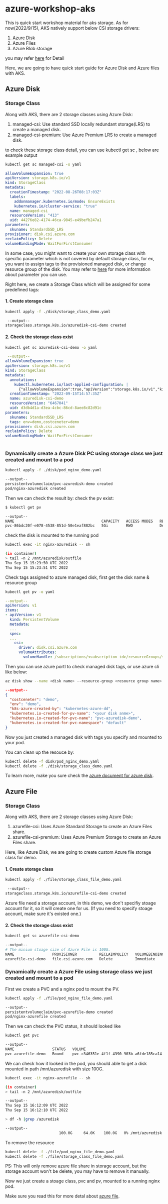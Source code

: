 # azure-workshop-aks
This is quick start workshop material for aks storage.
As for now(2022/9/15), AKS natively support below CSI storage drivers:
1. Azure Disk
2. Azure Files
3. Azure Blob storage

you may refer [here](https://docs.microsoft.com/en-us/azure/aks/csi-storage-drivers) for Detail

Here, we are going to have quick start guide for Azure Disk and Azure files with AKS.

## Azure Disk

### Storage Class

Along with AKS, there are 2 storage classes using Azure Disk:
1. managed-csi: Use standard SSD locally redundant storage(LRS) to create a managed disk.
2. managed-csi-premium: Use Azure Premium LRS to create a managed disk.

to check these storage class detail, you can use kubectl get sc <storage class>, below are example output
```bash
kubectl get sc managed-csi -o yaml
```
```yaml
allowVolumeExpansion: true
apiVersion: storage.k8s.io/v1
kind: StorageClass
metadata:
  creationTimestamp: "2022-08-26T08:17:03Z"
  labels:
    addonmanager.kubernetes.io/mode: EnsureExists
    kubernetes.io/cluster-service: "true"
  name: managed-csi
  resourceVersion: "413"
  uid: 44276e82-4174-46ca-9845-e49befb247a1
parameters:
  skuname: StandardSSD_LRS
provisioner: disk.csi.azure.com
reclaimPolicy: Delete
volumeBindingMode: WaitForFirstConsumer
```
In some case, you might want to create your own storage class with specific parameter which is not covered by default storage class, for ex, you want to assign tags to the provisioned managed disk, or change resource group of the disk. You may refer to [here](https://docs.microsoft.com/en-us/azure/aks/azure-disk-csi#storage-class-driver-dynamic-disks-parameters) for more information about parameter you can use.

Right here, we create a Storage Class which will be assigned for some predefined tags:

#### 1. Create storage class

```bash
kubectl apply -f ./disk/storage_class_demo.yaml
```
```bash
 --output--
storageclass.storage.k8s.io/azuredisk-csi-demo created
```

#### 2. Check the storage class exist

```bash
kubectl get sc azuredisk-csi-demo -o yaml
```
```yaml
 --output--
allowVolumeExpansion: true
apiVersion: storage.k8s.io/v1
kind: StorageClass
metadata:
  annotations:
    kubectl.kubernetes.io/last-applied-configuration: |
      {"allowVolumeExpansion":true,"apiVersion":"storage.k8s.io/v1","kind":"StorageClass","metadata":{"annotations":{},"name":"azuredisk-csi-demo"},"parameters":{"skuname":"StandardSSD_LRS","tags":"env=demo,costceneter=demo"},"provisioner":"disk.csi.azure.com","reclaimPolicy":"Delete","volumeBindingMode":"WaitForFirstConsumer"}
  creationTimestamp: "2022-09-15T14:57:35Z"
  name: azuredisk-csi-demo
  resourceVersion: "6467041"
  uid: d3db4d1a-d3ea-4cbc-86cd-8aee8c82d91c
parameters:
  skuname: StandardSSD_LRS
  tags: env=demo,costceneter=demo
provisioner: disk.csi.azure.com
reclaimPolicy: Delete
volumeBindingMode: WaitForFirstConsumer
  
```
### Dynamically create a Azure Disk PC using storage class we just created and mount to a pod

```bash
kubectl apply -f ./disk/pod_nginx_demo.yaml
```
```bash
--output--
persistentvolumeclaim/pvc-azuredisk-demo created
pod/nginx-azuredisk created
```

Then we can check the result by:
check the pv exist:
```bash
$ kubectl get pv
```
```bash
--output--
NAME                                       CAPACITY   ACCESS MODES   RECLAIM POLICY   STATUS   CLAIM                        STORAGECLASS         REASON   AGE
pvc-86bdc20f-e078-4538-851d-50e1eaf882bc   5Gi        RWO            Delete           Bound    default/pvc-azuredisk-demo   azuredisk-csi-demo            55s
```

check the disk is mounted to the running pod
```bash
kubectl exec -it nginx-azuredisk -- sh
```
```bash
(in container)
> tail -n 2 /mnt/azuredisk/outfile
Thu Sep 15 15:23:50 UTC 2022
Thu Sep 15 15:23:51 UTC 2022
```
Check tags assigned to azure managed disk, first get the disk name & resource group
```bash
kubectl get pv -o yaml
```
```yaml
--output--
apiVersion: v1
items:
- apiVersion: v1
  kind: PersistentVolume
  metadata:
  ...
  spec:
  ...
    csi:
      driver: disk.csi.azure.com
      volumeAttributes:
        volumeHandle: /subscriptions/<subscription id>/resourceGroups/<resource group name>/providers/Microsoft.Compute/disks/<disk name>
```
Then you can use azure portl to check managed disk tags, or use azure cli like below:
```bash
az disk show --name <disk name> --resource-group <resource group name> --query tags
```
```json
--output--
{
  "costceneter": "demo",
  "env": "demo",
  "k8s-azure-created-by": "kubernetes-azure-dd",
  "kubernetes.io-created-for-pv-name": "<your disk anme>",
  "kubernetes.io-created-for-pvc-name": "pvc-azuredisk-demo",
  "kubernetes.io-created-for-pvc-namespace": "default"
}
```
Now you just created a managed disk with tags you specify and mounted to your pod.

You can clean up the resouce by:
```bash
kubectl delete -f disk/pod_nginx_demo.yaml
kubectl delete -f ./disk/storage_class_demo.yaml
```
To learn more, make you sure check the [azure document for azure disk](https://docs.microsoft.com/en-us/azure/aks/azure-disk-csi).


## Azure File

### Storage Class

Along with AKS, there are 2 storage classes using Azure Disk:
1. azurefile-csi: Uses Azure Standard Storage to create an Azure Files share.
2. azurefile-csi-premium: Uses Azure Premium Storage to create an Azure Files share.

Here, like Azure Disk, we are going to create custom Azure file storage class for demo.
#### 1. Create storage class

```bash
kubectl apply -f ./file/storage_class_file_demo.yaml
```
```bash
 --output--
storageclass.storage.k8s.io/azurefile-csi-demo created
```
Azure file need a storage account, in this demo, we don't specifiy stoage account for it, so it will create one for us. (If you need to specify stoage account, make sure it's existed one.)
#### 2. Check the storage class exist
```bash
kubectl get sc azurefile-csi-demo
```
```bash
--output--
# The minium stoage size of Azure File is 100G.
NAME                 PROVISIONER          RECLAIMPOLICY   VOLUMEBINDINGMODE   ALLOWVOLUMEEXPANSION   AGE
azurefile-csi-demo   file.csi.azure.com   Delete          Immediate           true                   9m59s
```

### Dynamically create a Azure File using storage class we just created and mount to a pod
First we create a PVC and a nginx pod to mount the PV.
```bash
kubectl apply -f ./file/pod_nginx_file_demo.yaml
```
```bash
--output--
persistentvolumeclaim/pvc-azurefile-demo created
pod/nginx-azurefile created
```

Then we can check the PVC status, it should looked like
```bash
kubectl get pvc
```
```bash
--output--
NAME                 STATUS   VOLUME                                     CAPACITY   ACCESS MODES   STORAGECLASS         AGE
pvc-azurefile-demo   Bound    pvc-c346351e-4f1f-4390-903b-a6fde185ca14   100Gi      RWO            azurefile-csi-demo   16m
```

We can check how it looked in the pod, you should able to get a disk mounted in path /mnt/azuredisk with size 100G.
```bash
kubectl exec -it nginx-azurefile -- sh
```
```bash
(in container)
> tail -n 2 /mnt/azuredisk/outfile

--output--
Thu Sep 15 16:12:09 UTC 2022
Thu Sep 15 16:12:10 UTC 2022

> df -h |grep /azuredisk

--output--
                        100.0G     64.0K    100.0G   0% /mnt/azuredisk
```

To remove the resource
```bash
kubectl delete -f ./file/pod_nginx_file_demo.yaml
kubectl delete -f ./file/storage_class_file_demo.yaml
```
PS: This will only remove azure file share in storage account, but the storage account won't be delete, you may have to remove it manually.


Now we just create a stoage class, pvc and pv, mounted to a running nginx pod.

Make sure you read this for more detal about [azure file](https://docs.microsoft.com/en-us/azure/aks/azure-files-csi).
